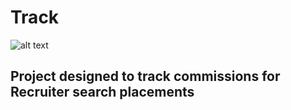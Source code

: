 # Track

![alt text](https://github.com/ian-wiseman/Trak/track_app/static/img/track.jpg?raw=true)

## Project designed to track commissions for Recruiter search placements 
